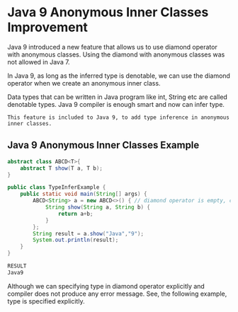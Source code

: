 # Java 9 Anonymous Inner Classes Improvement

Java 9 introduced a new feature that allows us to use diamond operator with anonymous classes. Using the diamond with anonymous classes was not allowed in Java 7.

In Java 9, as long as the inferred type is denotable, we can use the diamond operator when we create an anonymous inner class.

Data types that can be written in Java program like int, String etc are called denotable types. Java 9 compiler is enough smart and now can infer type.

```This feature is included to Java 9, to add type inference in anonymous inner classes.```

## Java 9 Anonymous Inner Classes Example

```java
abstract class ABCD<T>{  
    abstract T show(T a, T b);  
}

public class TypeInferExample {  
    public static void main(String[] args) {  
        ABCD<String> a = new ABCD<>() { // diamond operator is empty, compiler infer type  
            String show(String a, String b) {  
                return a+b;   
            }  
        };    
        String result = a.show("Java","9");  
        System.out.println(result);  
    }  
}  

RESULT
Java9
```

Although we can specifying type in diamond operator explicitly and compiler does not produce any error message. See, the following example, type is specified explicitly.

